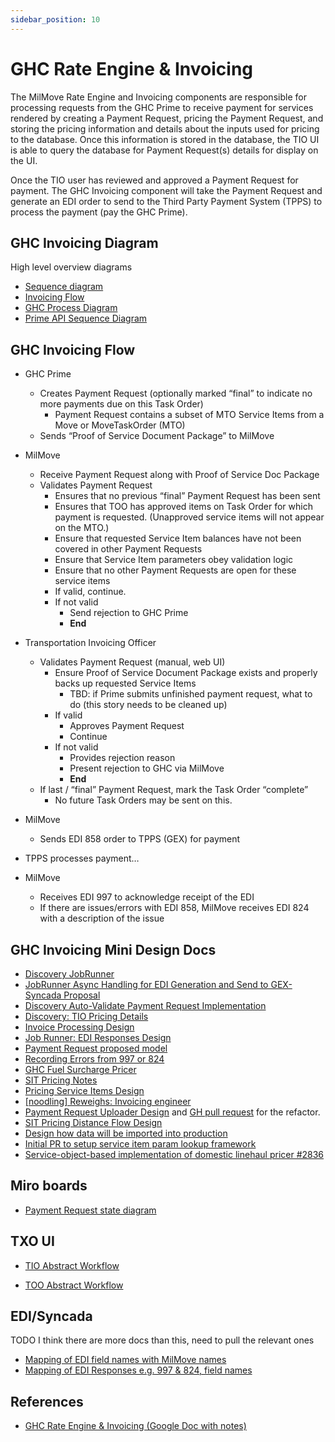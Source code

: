 ```yaml
---
sidebar_position: 10
---
```


# GHC Rate Engine & Invoicing

The MilMove Rate Engine and Invoicing components are responsible for processing requests from the
GHC Prime to receive payment for services rendered by creating a Payment Request, pricing the Payment Request,
and storing the pricing information and details about the inputs used for pricing to the database. Once this information
is stored in the database, the TIO UI is able to query the database for Payment Request(s) details for display on the UI.

Once the TIO user has reviewed and approved a Payment Request for payment. The GHC Invoicing component will take the
Payment Request and generate an EDI order to send to the Third Party Payment System (TPPS) to process the payment (pay the GHC Prime).

## GHC Invoicing Diagram

High level overview diagrams
* [Sequence diagram](https://miro.com/app/board/o9J_ls9Gt7E=/?moveToWidget=3074457365163319192&cot=14)
* [Invoicing Flow](https://miro.com/app/board/o9J_kwqdujc=/?moveToWidget=3074457346823225551&cot=14)
* [GHC Process Diagram](https://miro.com/app/board/o9J_kwpI-uM=/?moveToWidget=3074457346865834870&cot=14)
* [Prime API Sequence Diagram](https://github.com/transcom/prime_api_deliverable/wiki/Sequence-Diagram)

## GHC Invoicing Flow

* GHC Prime
    * Creates Payment Request (optionally marked “final” to indicate no more payments due on this Task Order)
        * Payment Request contains a subset of MTO Service Items from a Move or MoveTaskOrder (MTO)
    * Sends “Proof of Service Document Package” to MilMove

* MilMove
    * Receive Payment Request along with Proof of Service Doc Package
    * Validates Payment Request
        * Ensures that no previous “final” Payment Request has been sent
        * Ensures that TOO has approved items on Task Order for which payment is requested. (Unapproved service items will not appear on the MTO.)
        * Ensure that requested Service Item balances have not been covered in other Payment Requests
        * Ensure that Service Item parameters obey validation logic
        * Ensure that no other Payment Requests are open for these service items
        * If valid, continue.
        * If not valid
            * Send rejection to GHC Prime
            * **End**

* Transportation Invoicing Officer
    * Validates Payment Request (manual, web UI)
        * Ensure Proof of Service Document Package exists and properly backs up requested Service Items
            * TBD: if Prime submits unfinished payment request, what to do (this story needs to be cleaned up)
        * If valid
            * Approves Payment Request
            * Continue
        * If not valid
            * Provides rejection reason
            * Present rejection to GHC via MilMove
            * **End**
    * If last / “final” Payment Request, mark the Task Order “complete”
        * No future Task Orders may be sent on this.

* MilMove
    * Sends EDI 858 order to TPPS (GEX) for payment

* TPPS processes payment…

* MilMove
    * Receives EDI 997 to acknowledge receipt of the EDI
    * If there are issues/errors with EDI 858, MilMove receives EDI 824 with a description of the issue

## GHC Invoicing Mini Design Docs
* [Discovery JobRunner](https://docs.google.com/document/d/1CTexWoGYPQnmBZuO6LTphp9zS1KKcWJjFunStK0pPbw/edit?usp=sharing)
* [JobRunner Async Handling for EDI Generation and Send to GEX-Syncada Proposal](https://docs.google.com/document/d/1otdYJzRnkaVfZrPC1Oi8dv1WaByXPiow/edit#heading=h.gjdgxs)
* [Discovery Auto-Validate Payment Request Implementation](https://docs.google.com/document/d/13gO40_O0FoEIQcu3G4lzHAtehfgUNe1rUFdTXHfOc_0/edit?usp=sharing)
* [Discovery: TIO Pricing Details](https://docs.google.com/document/d/1Yd71KxjwcbF06wiJ_ZSTvttbwRnRzQxk4M8itogT4hs/edit?usp=sharing)
* [Invoice Processing Design](https://docs.google.com/document/d/1D8wp4d62ip2lQG1dKBIAWQy1Bian-ezWwoRqaZ6xti4/edit)
* [Job Runner: EDI Responses Design](https://docs.google.com/document/d/1e8Zq2dkqZ1nWxJNTI5V-w1iZo0ccVTunmWEAr61F4MA/edit#heading=h.pydiodiv30kf)
* [Payment Request proposed model](https://docs.google.com/document/d/1f_FV8SeUAbmOb0zTvIidXhuHx00NzU4xpX0MiF2Ke-c/edit)
* [Recording Errors from 997 or 824](https://docs.google.com/document/d/11W0HTPYy9fAjPVAgh5M1cunLaFT0QZhLHRhFpnQoEes/edit#heading=h.sz7x3sm32lts)
* [GHC Fuel Surcharge Pricer](https://docs.google.com/document/d/19vlZsZDPqrWnk6GWv7xfZ_GLLGvRfMllWw7ihHTWTnQ/edit#heading=h.v28rizfh9b9b)
* [SIT Pricing Notes](https://docs.google.com/document/d/1jRl91aslMnOMt2zS1tt_XT0lD1I-xvsiKOfprAaFrAs/edit#heading=h.od9n7nbhtjs5)
* [Pricing Service Items Design](https://docs.google.com/document/d/1KBQWC1bSUC6S69w-1fcdDpPId4tEiTZDQZfTTBNieVU/edit#heading=h.f6ntcg9hwkij)
* [[noodling] Reweighs: Invoicing engineer](https://miro.com/app/board/o9J_l3lkp8s=/)
* [Payment Request Uploader Design](https://miro.com/app/board/o9J_kuh516s=/?moveToWidget=3074457347367317910&cot=14) and [GH pull request](https://github.com/transcom/mymove/pull/3775) for the refactor.
* [SIT Pricing Distance Flow Design](https://miro.com/app/board/o9J_lZAfvO0=/?moveToWidget=3074457353115567897&cot=14)
* [Design how data will be imported into production](https://docs.google.com/document/d/1QVwY5uobUpz87WEeAXSnIXG0NE1o4YnFW0Lf7PnMqO0/edit#heading=h.8wmuqkn9o6rd)
* [Initial PR to setup service item param lookup framework](https://github.com/transcom/mymove/pull/3401)
* [Service-object-based implementation of domestic linehaul pricer #2836](https://github.com/transcom/mymove/pull/2836)

## Miro boards
* [Payment Request state diagram](https://miro.com/app/board/o9J_krR2Tt8=/?moveToWidget=3074457349208255435&cot=13)

## TXO UI
* [TIO Abstract Workflow](https://app.abstract.com/projects/1f6c1fd0-88a2-11e9-aaf7-a7ce5896598b/branches/master/collections/a720952c-9c81-4b3f-bb03-6ce3fde71987)

* [TOO Abstract Workflow](https://app.abstract.com/projects/1f6c1fd0-88a2-11e9-aaf7-a7ce5896598b/branches/master/collections/e2f84e6a-c87c-4ca1-9a00-3608bd74d35a)

## EDI/Syncada
TODO I think there are more docs than this, need to pull the relevant ones
* [Mapping of EDI field names with MilMove names](https://docs.google.com/spreadsheets/d/1o9nMDg6AxGe7aypI5jR9Emjix3eRkZHNcnsJfAVj_vQ/edit#gid=566972450)
* [Mapping of EDI Responses e.g. 997 & 824, field names](https://docs.google.com/spreadsheets/d/1OYYgAp6GD0wG6SKx61De2VRZFkAPHBHZV2BpyvD0nMc/edit#gid=2073567060)

## References
* [GHC Rate Engine & Invoicing (Google Doc with notes)](https://docs.google.com/document/d/1U6a8-zc67eo1g888wM9LzFebQ8SBjGY7hTYYzbMyPPg/edit#heading=h.9a9z2xj8xsoq)
